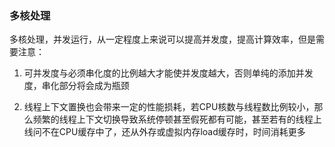 ### 多核处理

多核处理，并发运行，从一定程度上来说可以提高并发度，提高计算效率，但是需要注意：

1. 可并发度与必须串化度的比例越大才能使并发度越大，否则单纯的添加并发度，串化部分将会成为瓶颈

2. 线程上下文置换也会带来一定的性能损耗，若CPU核数与线程数比例较小，那么频繁的线程上下文切换导致系统停顿甚至假死都有可能，甚至若有的线程上线问不在CPU缓存中了，还从外存或虚拟内存load缓存时，时间消耗更多



